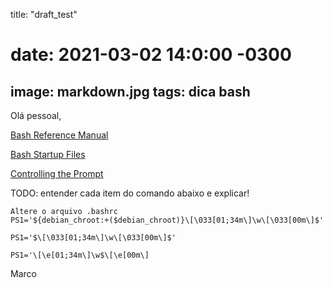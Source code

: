 title:  "draft_test"
# date:   2021-03-02 14:0:00 -0300
image: markdown.jpg
tags: dica bash
---

Olá pessoal,


[Bash Reference Manual](https://www.gnu.org/software/bash/manual/html_node/index.html#SEC_Contents)

[Bash Startup Files](https://www.gnu.org/software/bash/manual/html_node/Bash-Startup-Files.html#Bash-Startup-Files)

[Controlling the Prompt](https://www.gnu.org/software/bash/manual/html_node/Controlling-the-Prompt.html#Controlling-the-Prompt)

TODO: entender cada item do comando abaixo e explicar!
```
Altere o arquivo .bashrc
PS1='${debian_chroot:+($debian_chroot)}\[\033[01;34m\]\w\[\033[00m\]$'
```
`PS1='$\[\033[01;34m\]\w\[\033[00m\]$'`

`PS1='\[\e[01;34m\]\w$\[\e[00m\]`

<!-- PRO TIP   https://www.ibm.com/developerworks/linux/library/l-tip-prompt/ -->
<!-- http://bashrcgenerator.com/ -->

Marco

